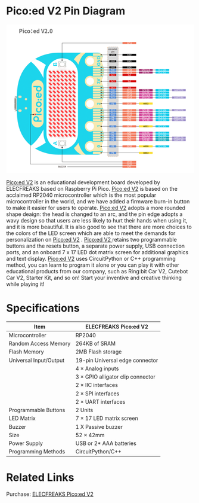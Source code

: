 # Pico:ed V2 Pin Diagram

![](./images/Pico-ed-V2-Pin-Diagram.png)

[Pico:ed V2](https://item.taobao.com/item.htm?spm=a1z10.3-c-s.w4002-18602834180.9.50e666558ZthdZ&id=680221594556) is an educational development board developed by ELECFREAKS based on Raspberry Pi Pico. [Pico:ed V2](https://item.taobao.com/item.htm?spm=a1z10.3-c-s.w4002-18602834180.9.50e666558ZthdZ&id=680221594556)  is based on the acclaimed RP2040 microcontroller which is the most popular microcontroller in the world, and we have added a firmware burn-in button to make it easier for users to operate. [Pico:ed V2](https://item.taobao.com/item.htm?spm=a1z10.3-c-s.w4002-18602834180.9.50e666558ZthdZ&id=680221594556)  adopts a more rounded shape deaign: the head is changed to an arc, and the pin edge adopts a wavy design so that users are less likely to hurt their hands when using it, and it is more beautiful. It is also good to see that there are more choices to the colors of the LED screen which are able to meet the demands for personalization on [Pico:ed V2](https://item.taobao.com/item.htm?spm=a1z10.3-c-s.w4002-18602834180.9.50e666558ZthdZ&id=680221594556) .
[Pico:ed V2 ](https://item.taobao.com/item.htm?spm=a1z10.3-c-s.w4002-18602834180.9.50e666558ZthdZ&id=680221594556) retains two programmable buttons and the resets button, a separate power supply, USB connection ports, and an onboard 7 x 17 LED dot matrix screen for additional graphics and text display. [Pico:ed V2](https://item.taobao.com/item.htm?spm=a1z10.3-c-s.w4002-18602834180.9.50e666558ZthdZ&id=680221594556) uses CircuitPython or C++ programming method, you can learn to program it alone or you can play it with other educational products from our company, such as Ring:bit Car V2, Cutebot Car V2, Starter Kit, and so on! Start your inventive and creative thinking while playing it! 

# Specifications

| Item                   | ELECFREAKS Pico:ed V2             |
| ---------------------- | --------------------------------- |
| Microcontroller        | RP2040                            |
| Random Access Memory   | 264KB of SRAM                     |
| Flash  Memory          | 2MB Flash storage                 |
| Universal Input/Output | 19-pin Universal edge connector   |
|                        | 4 × Analog inputs                 |
|                        | 3 × GPIO alligator clip connector |
|                        | 2 × IIC interfaces                |
|                        | 2 × SPI interfaces                |
|                        | 2 × UART interfaces               |
| Programmable Buttons   | 2 Units                           |
| LED Matrix             | 7 × 17 LED matrix screen          |
| Buzzer                 | 1 X Passive buzzer                |
| Size                   | 52 × 42mm                         |
| Power Supply           | USB or 2* AAA batteries           |
| Programming Methods    | CircuitPython/C++                 |

# Related Links

Purchase: [ELECFREAKS Pico:ed V2]()
